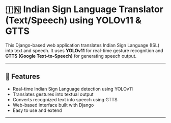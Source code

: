 # 🇮🇳 Indian Sign Language Translator (Text/Speech) using YOLOv11 & GTTS

This Django-based web application translates Indian Sign Language (ISL) into text and speech. It uses **YOLOv11** for real-time gesture recognition and **GTTS (Google Text-to-Speech)** for generating speech output.

---

## 🧠 Features

- Real-time Indian Sign Language detection using YOLOv11
- Translates gestures into textual output
- Converts recognized text into speech using GTTS
- Web-based interface built with Django
- Easy to use and extend

---

